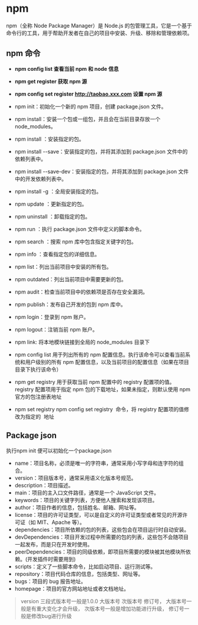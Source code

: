 # npm 
npm（全称 Node Package Manager）是 Node.js 的包管理工具，它是一个基于命令行的工具，用于帮助开发者在自己的项目中安装、升级、移除和管理依赖项。

## npm 命令

* **npm config list 查看当前 npm 和 node 信息**
* **npm get register  获取 npm 源**
* **npm config set register http://taobao.xxx.com  设置 npm 源**

* npm init：初始化一个新的 npm 项目，创建 package.json 文件。
* npm install：安装一个包或一组包，并且会在当前目录存放一个node_modules。
* npm install <package-name>：安装指定的包。
* npm install <package-name> --save：安装指定的包，并将其添加到 package.json 文件中的依赖列表中。
* npm install <package-name> --save-dev：安装指定的包，并将其添加到 package.json 文件中的开发依赖列表中。
* npm install -g <package-name>：全局安装指定的包。
* npm update <package-name>：更新指定的包。
* npm uninstall <package-name>：卸载指定的包。
* npm run <script-name>：执行 package.json 文件中定义的脚本命令。
* npm search <keyword>：搜索 npm 库中包含指定关键字的包。
* npm info <package-name>：查看指定包的详细信息。
* npm list：列出当前项目中安装的所有包。
* npm outdated：列出当前项目中需要更新的包。
* npm audit：检查当前项目中的依赖项是否存在安全漏洞。
* npm publish：发布自己开发的包到 npm 库中。
* npm login：登录到 npm 账户。
* npm logout：注销当前 npm 账户。
* npm link: 将本地模块链接到全局的 node_modules 目录下
* npm config list 用于列出所有的 npm 配置信息。执行该命令可以查看当前系统和用户级别的所有 npm 配置信息，以及当前项目的配置信息（如果在项目目录下执行该命令）
* npm get registry 用于获取当前 npm 配置中的 registry 配置项的值。registry 配置项用于指定 npm 包的下载地址，如果未指定，则默认使用 npm 官方的包注册表地址
* npm set registry npm config set registry <registry-url> 命令，将 registry 配置项的值修改为指定的 <registry-url> 地址


## Package json
执行npm init 便可以初始化一个package.json

* name：项目名称，必须是唯一的字符串，通常采用小写字母和连字符的组合。
* version：项目版本号，通常采用语义化版本号规范。
* description：项目描述。
* main：项目的主入口文件路径，通常是一个 JavaScript 文件。
* keywords：项目的关键字列表，方便他人搜索和发现该项目。
* author：项目作者的信息，包括姓名、邮箱、网址等。
* license：项目的许可证类型，可以是自定义的许可证类型或者常见的开源许可证（如 MIT、Apache 等）。
* dependencies：项目所依赖的包的列表，这些包会在项目运行时自动安装。
* devDependencies：项目开发过程中所需要的包的列表，这些包不会随项目一起发布，而是只在开发时使用。
* peerDependencies：项目的同级依赖，即项目所需要的模块被其他模块所依赖。(开发插件时需要用到)
* scripts：定义了一些脚本命令，比如启动项目、运行测试等。
* repository：项目代码仓库的信息，包括类型、网址等。
* bugs：项目的 bug 报告地址。
* homepage：项目的官方网站地址或者文档地址。


> version 三段式版本号一般是1.0.0 大版本号 次版本号 修订号， 大版本号一般是有重大变化才会升级， 次版本号一般是增加功能进行升级， 修订号一般是修改bug进行升级